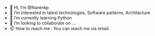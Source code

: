 - 👋 Hi, I’m @Narenkp
- 👀 I’m interested in latest technologies, Software patterns, Architecture
- 🌱 I’m currently learning Python
- 💞️ I’m looking to collaborate on ...
- 📫 How to reach me : You can reach me via email.

<!---
Narenkp/Narenkp is a ✨ special ✨ repository because its `README.md` (this file) appears on your GitHub profile.
You can click the Preview link to take a look at your changes.
--->
